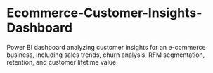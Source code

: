 # Ecommerce-Customer-Insights-Dashboard
Power BI dashboard analyzing customer insights for an e-commerce business, including sales trends, churn analysis, RFM segmentation, retention, and customer lifetime value.
